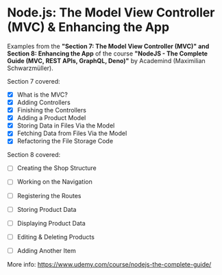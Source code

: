 # Node.js: The Model View Controller (MVC) & Enhancing the App

Examples from the **"Section 7: The Model View Controller (MVC)" and Section 8: Enhancing the App** of the course **"NodeJS - The Complete Guide (MVC, REST APIs, GraphQL, Deno)"** by Academind (Maximilian Schwarzmüller).

Section 7 covered:

- [x] What is the MVC?
- [x] Adding Controllers
- [x] Finishing the Controllers
- [x] Adding a Product Model
- [x] Storing Data in Files Via the Model
- [x] Fetching Data from Files Via the Model
- [x] Refactoring the File Storage Code

Section 8 covered:

- [ ] Creating the Shop Structure
- [ ] Working on the Navigation
- [ ] Registering the Routes
- [ ] Storing Product Data
- [ ] Displaying Product Data
- [ ] Editing & Deleting Products
- [ ] Adding Another Item


More info: https://www.udemy.com/course/nodejs-the-complete-guide/
